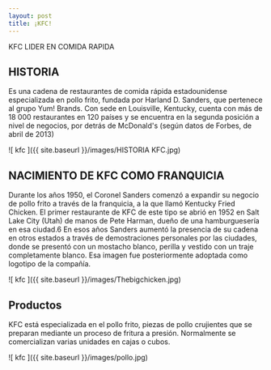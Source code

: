 ```yaml
---
layout: post
title: ¡KFC!
---
```


KFC LIDER EN COMIDA RAPIDA 

## HISTORIA

Es una cadena de restaurantes de comida rápida estadounidense especializada en pollo frito, fundada por Harland D. Sanders, que pertenece al grupo Yum! Brands.
Con sede en Louisville, Kentucky, cuenta con más de 18 000 restaurantes en 120 países y se encuentra en la segunda posición a nivel de negocios, por detrás de McDonald's (según datos de Forbes, de abril de 2013)

![ kfc ]({{ site.baseurl }}/images/HISTORIA KFC.jpg)

## NACIMIENTO DE KFC COMO FRANQUICIA 

Durante los años 1950, el Coronel Sanders comenzó a expandir su negocio de pollo frito a través de la franquicia, a la que llamó Kentucky Fried Chicken. El primer restaurante de KFC de este tipo se abrió en 1952 en Salt Lake City (Utah) de manos de Pete Harman, dueño de una hamburguesería en esa ciudad.6​ En esos años Sanders aumentó la presencia de su cadena en otros estados a través de demostraciones personales por las ciudades, donde se presentó con un mostacho blanco, perilla y vestido con un traje completamente blanco. Esa imagen fue posteriormente adoptada como logotipo de la compañía.

![ kfc ]({{ site.baseurl }}/images/Thebigchicken.jpg)

## Productos

KFC está especializada en el pollo frito, piezas de pollo crujientes que se preparan mediante un proceso de fritura a presión. Normalmente se comercializan varias unidades en cajas o cubos.

![ kfc ]({{ site.baseurl }}/images/pollo.jpg)







